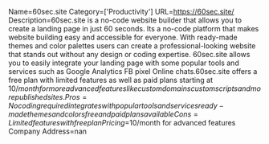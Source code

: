 Name=60sec.site
Category=['Productivity']
URL=https://60sec.site/
Description=60sec.site is a no-code website builder that allows you to create a landing page in just 60 seconds. Its a no-code platform that makes website building easy and accessible for everyone. With ready-made themes and color palettes users can create a professional-looking website that stands out without any design or coding expertise. 60sec.site allows you to easily integrate your landing page with some popular tools and services such as Google Analytics FB pixel Online chats.60sec.site offers a free plan with limited features as well as paid plans starting at $10/month for more advanced features like custom domains custom scripts and more published sites.
Pros=No coding required integrates with popular tools and services ready-made themes and colors free and paid plans available
Cons=Limited features with free plan
Pricing=$10/month for advanced features
Company Address=nan
